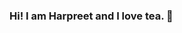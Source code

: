 ### Hi! I am Harpreet and I love tea. 👋

<!--
**dhal0091/dhal0091** is a ✨ _special_ ✨ repository because its `README.md` (this file) appears on your GitHub profile.

Here are some ideas to get you started:

- 🔭 I’m currently working on a Robotics Process Automation(RPA) project with CSE agency of Government of Canada
- 🌱 I’m currently studying Mobile Application Design and development program at Algonquin College.
- 👯 I’m looking to collaborate on some web and mobile applications to get my hands dirty with coding experience.
- 🤔 I’m looking for help with ...
- 💬 I love teaching and be in touch with amazing people.
- 📫 Reach me: at [a link](https://www.instagram.com/harpreet.kaur_dhaliwal/)
- ⚡ Fun fact:I believe in gaining and sharing ideas and knowlegde from/with incredible people. 

